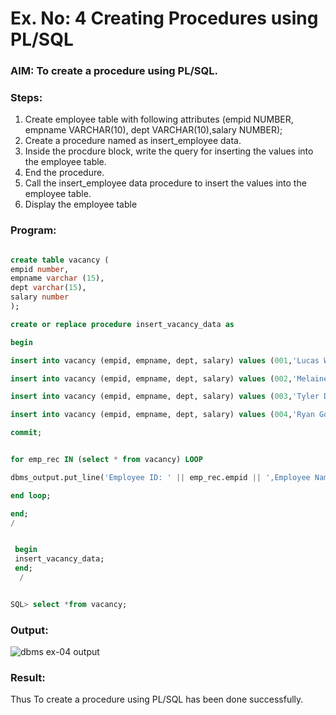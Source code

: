 # Ex. No: 4 Creating Procedures using PL/SQL

### AIM: To create a procedure using PL/SQL.

### Steps:
1. Create employee table with following attributes (empid NUMBER, empname VARCHAR(10), dept VARCHAR(10),salary NUMBER);
2. Create a procedure named as insert_employee data.
3. Inside the procdure block, write the query for inserting the values into the employee table.
4. End the procedure.
5. Call the insert_employee data procedure to insert the values into the employee table.
6. Display the employee table

### Program:
```sql

create table vacancy (
empid number,
empname varchar (15),
dept varchar(15),
salary number
);

create or replace procedure insert_vacancy_data as

begin

insert into vacancy (empid, empname, dept, salary) values (001,'Lucas Warren', 'Architect', 640000);

insert into vacancy (empid, empname, dept, salary) values (002,'Melaine Bailey', 'Interpreter', 180700);

insert into vacancy (empid, empname, dept, salary) values (003,'Tyler Dalton', 'Geologist', 560100);

insert into vacancy (empid, empname, dept, salary) values (004,'Ryan Gosling', 'Meteorologist', 165200);

commit;


for emp_rec IN (select * from vacancy) LOOP

dbms_output.put_line('Employee ID: ' || emp_rec.empid || ',Employee Name: ' || emp_rec.empname || ',Department: ' || emp_rec.dept || ',Salary:' || emp_rec.salary);

end loop;

end;
/


 begin
 insert_vacancy_data;
 end;
  /


SQL> select *from vacancy;
```


### Output:
![dbms ex-04 output](https://github.com/SudharsanamRK/Ex-No-4-Creating-Procedures-using-PL-SQL/assets/115523484/fb150046-c9fd-42d8-9769-bb5982b5f0a7)


### Result:
Thus To create a procedure using PL/SQL has been done successfully.
